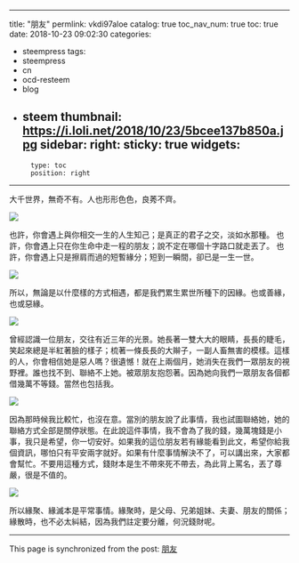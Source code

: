 
---
title: "朋友"
permlink: vkdi97aloe
catalog: true
toc_nav_num: true
toc: true
date: 2018-10-23 09:02:30
categories:
- steempress
tags:
- steempress
- cn
- ocd-resteem
- blog
- steem
thumbnail: https://i.loli.net/2018/10/23/5bcee137b850a.jpg
sidebar:
    right:
        sticky: true
widgets:
    -
        type: toc
        position: right
---


大千世界，無奇不有。人也形形色色，良莠不齊。


![](https://i.loli.net/2018/10/23/5bcee137b850a.jpg)


也許，你會遇上與你相交一生的人生知己；是真正的君子之交，淡如水那種。
也許，你會遇上只在你生命中走一程的朋友；說不定在哪個十字路口就走丟了。
也許，你會遇上只是擦肩而過的短暫緣分；短到一瞬間，卻已是一生一世。


![](https://i.loli.net/2018/10/23/5bcee170be345.jpg)


所以，無論是以什麼樣的方式相遇，都是我們累生累世所種下的因緣。也或善緣，也或惡緣。


![](https://i.loli.net/2018/10/23/5bcee19c99fef.jpg)


曾經認識一位朋友，交往有近三年的光景。她長著一雙大大的眼睛，長長的睫毛，笑起來總是半紅著臉的樣子；梳著一條長長的大辮子，一副人畜無害的模樣。這樣的人，你會相信她是惡人嗎？很遺憾！就在上兩個月，她消失在我們一眾朋友的視野裡。誰也找不到、聯絡不上她。被眾朋友抱怨著。因為她向我們一眾朋友各個都借幾萬不等錢。當然也包括我。


![](https://i.loli.net/2018/10/23/5bcee1c3cf434.jpg)


因為那時候我比較忙，也沒在意。當別的朋友說了此事情，我也試圖聯絡她，她的聯絡方式全部是關停狀態。在此說這件事情，我不會為了我的錢，幾萬塊錢是小事，我只是希望，你一切安好。如果我的這位朋友若有緣能看到此文，希望你給我個資訊，哪怕只有平安兩字就好。如果有什麼事情解決不了，可以講出來，大家都會幫忙。不要用這種方式，錢財本是生不帶來死不帶去，為此背上罵名，丟了尊嚴，很是不值的。


![](https://i.loli.net/2018/10/23/5bcee2004abae.jpg)


所以緣聚、緣滅本是平常事情。緣聚時，是父母、兄弟姐妹、夫妻、朋友的關係；緣散時，也不必太糾結，因為我們註定要分離，何況錢財呢。

- - -

This page is synchronized from the post: [朋友](https://steemit.com/@sunai/vkdi97aloe)
